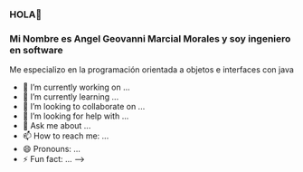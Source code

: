 ###  HOLA👋
### Mi Nombre es Angel Geovanni Marcial Morales y soy ingeniero en software  

Me especializo en la programación orientada a objetos e interfaces con java 

- 🔭 I’m currently working on ...
- 🌱 I’m currently learning ...
- 👯 I’m looking to collaborate on ...
- 🤔 I’m looking for help with ...
- 💬 Ask me about ...
- 📫 How to reach me: ...
- 😄 Pronouns: ...
- ⚡ Fun fact: ...
-->
